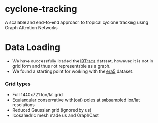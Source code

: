 # cyclone-tracking

A scalable and end-to-end approach to tropical cyclone tracking using Graph Attention Networks

# Data Loading

- We have successfully loaded the [IBTracs](data/ibtracs.ipynb) dataset, however, it is not in grid form and thus not representable as a graph.
- We found a starting point for working with the [era5](data/era5.ipynb) dataset.

### Grid types

- Full 1440x721 lon/lat grid
- Equiangular conservative with(out) poles at subsampled lon/lat resolutions
- Reduced Gaussian grid (ignored by us)
- Icosahedric mesh made us and GraphCast
